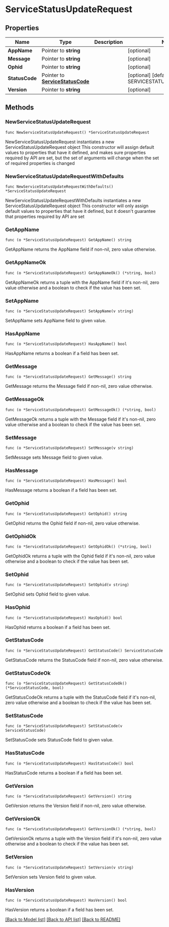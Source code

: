 # ServiceStatusUpdateRequest

## Properties

Name | Type | Description | Notes
------------ | ------------- | ------------- | -------------
**AppName** | Pointer to **string** |  | [optional] 
**Message** | Pointer to **string** |  | [optional] 
**Ophid** | Pointer to **string** |  | [optional] 
**StatusCode** | Pointer to [**ServiceStatusCode**](ServiceStatusCode.md) |  | [optional] [default to SERVICESTATUSCODE_SUCCESS]
**Version** | Pointer to **string** |  | [optional] 

## Methods

### NewServiceStatusUpdateRequest

`func NewServiceStatusUpdateRequest() *ServiceStatusUpdateRequest`

NewServiceStatusUpdateRequest instantiates a new ServiceStatusUpdateRequest object
This constructor will assign default values to properties that have it defined,
and makes sure properties required by API are set, but the set of arguments
will change when the set of required properties is changed

### NewServiceStatusUpdateRequestWithDefaults

`func NewServiceStatusUpdateRequestWithDefaults() *ServiceStatusUpdateRequest`

NewServiceStatusUpdateRequestWithDefaults instantiates a new ServiceStatusUpdateRequest object
This constructor will only assign default values to properties that have it defined,
but it doesn't guarantee that properties required by API are set

### GetAppName

`func (o *ServiceStatusUpdateRequest) GetAppName() string`

GetAppName returns the AppName field if non-nil, zero value otherwise.

### GetAppNameOk

`func (o *ServiceStatusUpdateRequest) GetAppNameOk() (*string, bool)`

GetAppNameOk returns a tuple with the AppName field if it's non-nil, zero value otherwise
and a boolean to check if the value has been set.

### SetAppName

`func (o *ServiceStatusUpdateRequest) SetAppName(v string)`

SetAppName sets AppName field to given value.

### HasAppName

`func (o *ServiceStatusUpdateRequest) HasAppName() bool`

HasAppName returns a boolean if a field has been set.

### GetMessage

`func (o *ServiceStatusUpdateRequest) GetMessage() string`

GetMessage returns the Message field if non-nil, zero value otherwise.

### GetMessageOk

`func (o *ServiceStatusUpdateRequest) GetMessageOk() (*string, bool)`

GetMessageOk returns a tuple with the Message field if it's non-nil, zero value otherwise
and a boolean to check if the value has been set.

### SetMessage

`func (o *ServiceStatusUpdateRequest) SetMessage(v string)`

SetMessage sets Message field to given value.

### HasMessage

`func (o *ServiceStatusUpdateRequest) HasMessage() bool`

HasMessage returns a boolean if a field has been set.

### GetOphid

`func (o *ServiceStatusUpdateRequest) GetOphid() string`

GetOphid returns the Ophid field if non-nil, zero value otherwise.

### GetOphidOk

`func (o *ServiceStatusUpdateRequest) GetOphidOk() (*string, bool)`

GetOphidOk returns a tuple with the Ophid field if it's non-nil, zero value otherwise
and a boolean to check if the value has been set.

### SetOphid

`func (o *ServiceStatusUpdateRequest) SetOphid(v string)`

SetOphid sets Ophid field to given value.

### HasOphid

`func (o *ServiceStatusUpdateRequest) HasOphid() bool`

HasOphid returns a boolean if a field has been set.

### GetStatusCode

`func (o *ServiceStatusUpdateRequest) GetStatusCode() ServiceStatusCode`

GetStatusCode returns the StatusCode field if non-nil, zero value otherwise.

### GetStatusCodeOk

`func (o *ServiceStatusUpdateRequest) GetStatusCodeOk() (*ServiceStatusCode, bool)`

GetStatusCodeOk returns a tuple with the StatusCode field if it's non-nil, zero value otherwise
and a boolean to check if the value has been set.

### SetStatusCode

`func (o *ServiceStatusUpdateRequest) SetStatusCode(v ServiceStatusCode)`

SetStatusCode sets StatusCode field to given value.

### HasStatusCode

`func (o *ServiceStatusUpdateRequest) HasStatusCode() bool`

HasStatusCode returns a boolean if a field has been set.

### GetVersion

`func (o *ServiceStatusUpdateRequest) GetVersion() string`

GetVersion returns the Version field if non-nil, zero value otherwise.

### GetVersionOk

`func (o *ServiceStatusUpdateRequest) GetVersionOk() (*string, bool)`

GetVersionOk returns a tuple with the Version field if it's non-nil, zero value otherwise
and a boolean to check if the value has been set.

### SetVersion

`func (o *ServiceStatusUpdateRequest) SetVersion(v string)`

SetVersion sets Version field to given value.

### HasVersion

`func (o *ServiceStatusUpdateRequest) HasVersion() bool`

HasVersion returns a boolean if a field has been set.


[[Back to Model list]](../README.md#documentation-for-models) [[Back to API list]](../README.md#documentation-for-api-endpoints) [[Back to README]](../README.md)


